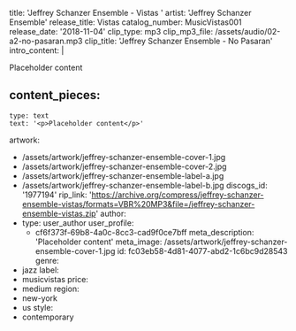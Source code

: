 title: 'Jeffrey Schanzer Ensemble - Vistas '
artist: 'Jeffrey Schanzer Ensemble'
release_title: Vistas
catalog_number: MusicVistas001
release_date: '2018-11-04'
clip_type: mp3
clip_mp3_file: /assets/audio/02-a2-no-pasaran.mp3
clip_title: 'Jeffrey Schanzer Ensemble - No Pasaran'
intro_content: |
  <p>Placeholder content
  </p>
  
content_pieces:
  -
    type: text
    text: '<p>Placeholder content</p>'
artwork:
  - /assets/artwork/jeffrey-schanzer-ensemble-cover-1.jpg
  - /assets/artwork/jeffrey-schanzer-ensemble-cover-2.jpg
  - /assets/artwork/jeffrey-schanzer-ensemble-label-a.jpg
  - /assets/artwork/jeffrey-schanzer-ensemble-label-b.jpg
discogs_id: '1977194'
rip_link: 'https://archive.org/compress/jeffrey-schanzer-ensemble-vistas/formats=VBR%20MP3&file=/jeffrey-schanzer-ensemble-vistas.zip'
author:
  -
    type: user_author
    user_profile:
      - cf6f373f-69b8-4a0c-8cc3-cad9f0ce7bff
meta_description: 'Placeholder content'
meta_image: /assets/artwork/jeffrey-schanzer-ensemble-cover-1.jpg
id: fc03eb58-4d81-4077-abd2-1c6bc9d28543
genre:
  - jazz
label:
  - musicvistas
price:
  - medium
region:
  - new-york
  - us
style:
  - contemporary
